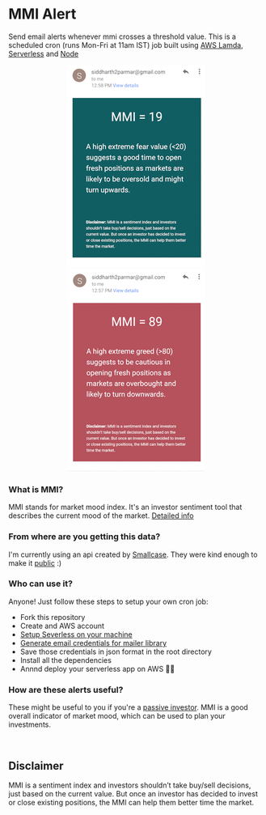 # MMI Alert
Send email alerts whenever mmi crosses a threshold value. This is a scheduled cron (runs Mon-Fri at 11am IST) job built using [AWS Lamda](https://aws.amazon.com/lambda/), [Serverless](https://serverless.com/) and [Node](https://nodejs.org/en/)


<p align="center">
  <img src="images/fear.jpg" style=/>
  <img src="images/greed.jpg" />
</p>


### What is MMI?
MMI stands for market mood index. It's an investor sentiment tool that describes the current mood of the market. [Detailed info](https://medium.com/making-smalltalk/3-month-market-prediction-with-mmi-c497dd9d4739)


### From where are you getting this data?
I'm currently using an api created by [Smallcase](https://www.smallcase.com/). They were kind enough to make it [public](https://mmi.smallcase.com) :)


### Who can use it?
Anyone! Just follow these steps to setup your own cron job:
- Fork this repository
- Create and AWS account
- [Setup Severless on your machine](https://serverless.com/framework/docs/providers/aws/guide/quick-start/)
- [Generate email credentials for mailer library](https://www.npmjs.com/package/gmail-send#preparational-step-this-step-is-required-only-if-you-are-using-two-step-verrification)
- Save those credentials in json format in the root directory
- Install all the dependencies
- Annnd deploy your serverless app on AWS 🎉🎉


### How are these alerts useful?
These might be useful to you if you're a [passive investor](https://www.investopedia.com/terms/p/passiveinvesting.asp). MMI is a good overall indicator of market mood, which can be used to plan your investments.

<br />

## Disclaimer
MMI is a sentiment index and investors shouldn’t take buy/sell decisions, just based on the current value. But once an investor has decided to invest or close existing positions, the MMI can help them better time the market.
